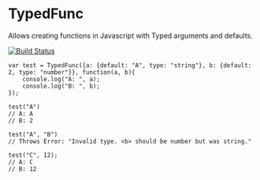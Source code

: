 TypedFunc
=========

Allows creating functions in Javascript with Typed arguments and defaults.

[![Build Status](https://secure.travis-ci.org/christopherdebeer/TypedFunc.png)](http://travis-ci.org/christopherdebeer/[TypedFunc])


	var test = TypedFunc({a: {default: "A", type: "string"}, b: {default: 2, type: "number"}}, function(a, b){
	    console.log("A: ", a);
	    console.log("B: ", b);
	});

	test("A")
	// A: A
	// B: 2

	test("A", "B")
	// Throws Error: "Invalid type. <b> should be number but was string."

	test("C", 12);
	// A: C
	// B: 12
